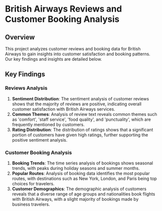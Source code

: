 # British Airways Reviews and Customer Booking Analysis

## Overview

This project analyzes customer reviews and booking data for British Airways to gain insights into customer satisfaction and booking patterns. Our key findings and insights are detailed below.

## Key Findings

### Reviews Analysis

1. **Sentiment Distribution**: The sentiment analysis of customer reviews shows that the majority of reviews are positive, indicating overall customer satisfaction with British Airways services.
2. **Common Themes**: Analysis of review text reveals common themes such as 'comfort', 'staff service', 'food quality', and 'punctuality', which are frequently mentioned by customers.
3. **Rating Distribution**: The distribution of ratings shows that a significant portion of customers have given high ratings, further supporting the positive sentiment analysis.

### Customer Booking Analysis

1. **Booking Trends**: The time series analysis of bookings shows seasonal trends, with peaks during holiday seasons and summer months.
2. **Popular Routes**: Analysis of booking data identifies the most popular routes, with destinations such as New York, London, and Paris being top choices for travelers.
3. **Customer Demographics**: The demographic analysis of customers reveals that a diverse range of age groups and nationalities book flights with British Airways, with a slight majority of bookings made by business travelers.
